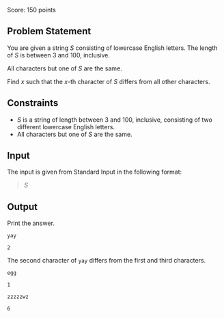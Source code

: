 Score: $150$ points

## Problem Statement

You are given a string $S$ consisting of lowercase English letters. The length of $S$ is between $3$ and $100$, inclusive.

All characters but one of $S$ are the same.

Find $x$ such that the $x$-th character of $S$ differs from all other characters.

## Constraints

- $S$ is a string of length between $3$ and $100$, inclusive, consisting of two different lowercase English letters.
- All characters but one of $S$ are the same.

## Input

The input is given from Standard Input in the following format:

> $S$

## Output

Print the answer.

```input1
yay
```

```output1
2
```

The second character of `yay` differs from the first and third characters.

```input2
egg
```

```output2
1
```

```input3
zzzzzwz
```

```output3
6
```